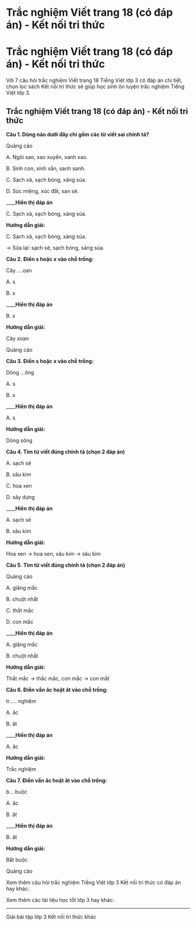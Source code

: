 # Trắc nghiệm Viết trang 18 (có đáp án) - Kết nối tri thức

# Trắc nghiệm Viết trang 18 (có đáp án) - Kết nối tri thức

Với 7 câu hỏi trắc nghiệm Viết trang 18 Tiếng Việt lớp 3 có đáp án chi tiết, chọn lọc sách Kết nối tri thức sẽ giúp học sinh ôn luyện trắc nghiệm Tiếng Việt lớp 3.

## Trắc nghiệm Viết trang 18 (có đáp án) - Kết nối tri thức

**Câu 1. Dòng nào dưới đây chỉ gồm các từ viết sai chính tả?**

Quảng cáo

A. Ngôi sao, xao xuyến, xanh xao.

B. Sinh con, xinh xắn, sanh sanh. 

C. Sạch xã, xạch bóng, xáng sủa.

D. Súc miệng, xúc đất, san sẻ.

____**Hiển thị đáp án**

C. Sạch xã, xạch bóng, xáng sủa.

**Hướng dẫn giải:**

C. Sạch xã, xạch bóng, xáng sủa.

→ Sửa lại: sạch sẽ, sạch bóng, sáng sủa. 

**Câu 2. Điền s hoặc x vào chỗ trống:**

Cây ….oan 

A. s

B. x

____**Hiển thị đáp án**

B. x

**Hướng dẫn giải:**

Cây xoan 

Quảng cáo

**Câu 3. Điền s hoặc x vào chỗ trống:**

Dòng …ông 

A. s

B. x

____**Hiển thị đáp án**

A. s

**Hướng dẫn giải:**

Dòng sông 

**Câu 4. Tìm từ viết đúng chính tả (chọn 2 đáp án)**

A. sạch sẽ 

B. xâu kim 

C. hoa xen 

D. sây dựng 

____**Hiển thị đáp án**

A. sạch sẽ 

B. xâu kim 

**Hướng dẫn giải:**

Hoa xen → hoa sen, xâu kim → sâu kim 

**Câu 5.** **Tìm từ viết đúng chính tả (chọn 2 đáp án)**

Quảng cáo

A. giăng mắc

B. chuột nhắt

C. thắt mắc

D. con mắc 

____**Hiển thị đáp án**

A. giăng mắc

B. chuột nhắt

**Hướng dẫn giải:**

Thắt mắc → thắc mắc, con mắc → con mắt 

**Câu 6. Điền vần ăc hoặt ăt vào chỗ trống:**

tr….. nghiệm 

A. ăc

B. ăt

____**Hiển thị đáp án**

A. ăc

**Hướng dẫn giải:**

Trắc nghiệm 

**Câu 7. Điền vần ăc hoặt ăt vào chỗ trống:**

b… buộc 

A. ăc

B. ăt

____**Hiển thị đáp án**

B. ăt

**Hướng dẫn giải:**

Bắt buộc 

Quảng cáo

Xem thêm câu hỏi trắc nghiệm Tiếng Việt lớp 3 Kết nối tri thức có đáp án hay khác:

Xem thêm các tài liệu học tốt lớp 3 hay khác:

* * *

Giải bài tập lớp 3 Kết nối tri thức khác
